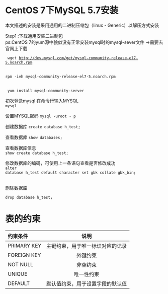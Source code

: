 # CentOS 7下MySQL 5.7安装 #
本文描述的安装是采用通用的二进制压缩包（linux - Generic）以解压方式安装<br/>

Step1 :下载通用安装二进制包<br/>
ps:CentOS 7的yum源中貌似没有正常安装mysql时的mysql-sever文件 ->需要去官网上下载<br>

<code> wget http://dev.mysql.com/get/mysql-community-release-el7-5.noarch.rpm  </code><br>

<code>rpm -ivh mysql-community-release-el7-5.noarch.rpm </code><br>

<code> yum install mysql-community-server</code><br>

初次登录mysql  在命令行输入MYSQL<br>
<code>mysql</code><br>

设置MYSQL密码
<code>mysql -uroot - p </code><br>

创建数据库
<code>create database h_test;  </code><br>     

查看数据库
<code>show databases;  </code><br>

查看数据库信息    
<code>show create database h_test;</code><br>

修改数据库的编码，可使用上一条语句查看是否修改成功<br>
<code>alter database h_test default character set gbk collate gbk_bin;   </code><br>   

删除数据库

<code>drop database h_test;</code><br>

# 表的约束 #

<table>
<thead>
<tr>
<th style="text-align:left">约束条件</th>
<th style="text-align:center">说明</th>
</tr>
</thead>
<tbody>
<tr>
<td style="text-align:left">PRIMARY KEY</td>
<td style="text-align:center">主键约束，用于唯一标识对应的记录</td>
</tr>
<tr>
<td style="text-align:left">FOREIGN KEY</td>
<td style="text-align:center">外键约束</td>
</tr>
<tr>
<td style="text-align:left">NOT NULL</td>
<td style="text-align:center">非空约束</td>
</tr>
<tr>
<td style="text-align:left">UNIQUE</td>
<td style="text-align:center">唯一性约束</td>
</tr>
<tr>
<td style="text-align:left">DEFAULT</td>
<td style="text-align:center">默认值约束，用于设置字段的默认值</td>
</tr>
</tbody>
</table>









